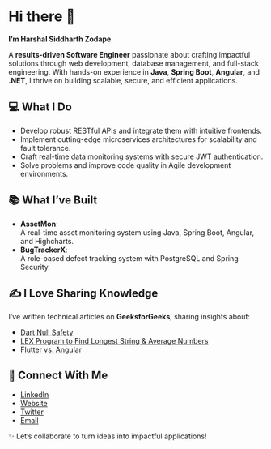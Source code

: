 # Hi there 👋  

**I’m Harshal Siddharth Zodape**  

A **results-driven Software Engineer** passionate about crafting impactful solutions through web development, database management, and full-stack engineering. With hands-on experience in **Java**, **Spring Boot**, **Angular**, and **.NET**, I thrive on building scalable, secure, and efficient applications.  

## 💻 What I Do  
- Develop robust RESTful APIs and integrate them with intuitive frontends.  
- Implement cutting-edge microservices architectures for scalability and fault tolerance.  
- Craft real-time data monitoring systems with secure JWT authentication.  
- Solve problems and improve code quality in Agile development environments.  

## 📚 What I’ve Built  
- **AssetMon**:  
  A real-time asset monitoring system using Java, Spring Boot, Angular, and Highcharts.  
- **BugTrackerX**:  
  A role-based defect tracking system with PostgreSQL and Spring Security.  

## ✍️ I Love Sharing Knowledge  
I’ve written technical articles on **GeeksforGeeks**, sharing insights about:  
- [Dart Null Safety](https://www.geeksforgeeks.org/dart-null-safety/)  
- [LEX Program to Find Longest String & Average Numbers](https://www.geeksforgeeks.org/lex-program-to-print-the-longest-string-and-to-find-average-of-given-numbers/)  
- [Flutter vs. Angular](https://www.geeksforgeeks.org/difference-between-flutter-and-angular/)  

## 🤝 Connect With Me  
- [LinkedIn](https://www.linkedin.com/in/harshal-zodape-aa718019a/)
- [Website](https://harshalszodape.netlify.app/) 
- [Twitter](https://twitter.com/s_zodape)  
- [Email](mailto:477harshz@gmail.com)  

✨ Let’s collaborate to turn ideas into impactful applications!  
